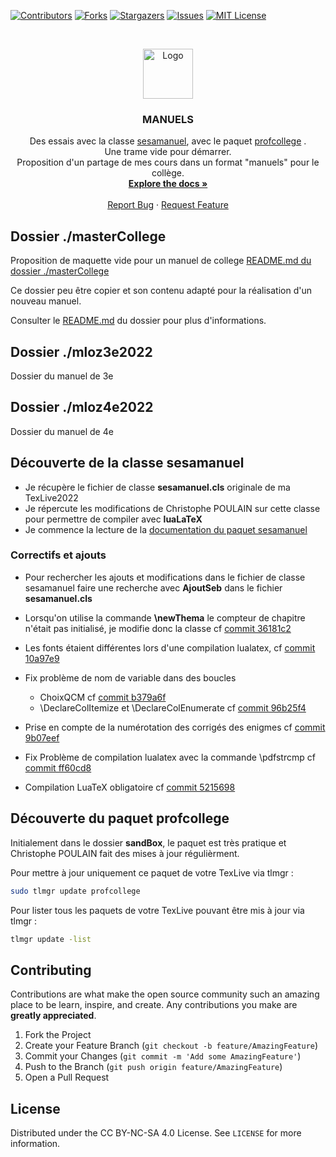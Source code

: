 <!--
*** To avoid retyping too much info. Do a search and replace for the following:
*** github_username, repo_name, twitter_handle, email, project_title, project_description
-->



<!-- PROJECT SHIELDS -->
<!--
*** I'm using markdown "reference style" links for readability.
*** Reference links are enclosed in brackets [ ] instead of parentheses ( ).
*** See the bottom of this document for the declaration of the reference variables
*** for contributors-url, forks-url, etc. This is an optional, concise syntax you may use.
*** https://www.markdownguide.org/basic-syntax/#reference-style-links
-->
[![Contributors][contributors-shield]][contributors-url]
[![Forks][forks-shield]][forks-url]
[![Stargazers][stars-shield]][stars-url]
[![Issues][issues-shield]][issues-url]
[![MIT License][license-shield]][license-url]



<!-- PROJECT LOGO -->
<br />
<p align="center">
  <a href="https://github.com/slozano54/latexManuels">
    <img src="images/logo.png" alt="Logo" width="80" height="80">
  </a>

  <h3 align="center">MANUELS</h3>

  <p align="center">
    Des essais avec la classe <a href="https://www.ctan.org/pkg/sesamanuel">sesamanuel</a>, avec le paquet <a href="https://www.ctan.org/pkg/profcollege">profcollege</a> .
    <br />
    Une trame vide pour démarrer.
    <br />
    Proposition d'un partage de mes cours dans un format "manuels" pour le collège.
    <br />
    <a href="https://github.com/slozano54/latexManuels"><strong>Explore the docs »</strong></a>
    <br />
    <br />
    <a href="https://github.com/slozano54/latexManuels/issues">Report Bug</a>
    ·
    <a href="https://github.com/slozano54/latexManuels/issues">Request Feature</a>
  </p>
</p>

<!-- DOSSIER masterCollege -->
## Dossier ./masterCollege
Proposition de maquette vide pour un manuel de college
<a href="https://github.com/slozano54/latexManuels/blob/master/masterCollege/README.md">README.md du dossier ./masterCollege</a>

Ce dossier peu être copier et son contenu adapté pour la réalisation d'un nouveau manuel. 

Consulter le <a href="https://github.com/slozano54/latexManuels/blob/master/masterCollege/README.md">README.md</a> du dossier pour plus d'informations.

<!-- DOSSIER mloz3e2022 -->
## Dossier ./mloz3e2022
Dossier du manuel de 3e
<!-- DOSSIER mloz4e2022 -->
## Dossier ./mloz4e2022
Dossier du manuel de 4e
## Découverte de la classe sesamanuel

- Je récupère le fichier de classe **sesamanuel.cls** originale de ma TexLive2022
- Je répercute les modifications de Christophe POULAIN sur cette classe pour permettre de compiler avec **luaLaTeX**
- Je commence la lecture de la [documentation du paquet sesamanuel](https://distrib-coffee.ipsl.jussieu.fr/pub/mirrors/ctan/macros/latex/contrib/sesamanuel/sesamath-doc-fr.pdf)

### Correctifs et ajouts

- Pour rechercher les ajouts et modifications dans le fichier de classe sesamanuel faire une recherche avec **AjoutSeb** dans le fichier **sesamanuel.cls**

- Lorsqu'on utilise la commande **\newThema** le compteur de chapitre n'était pas initialisé, je modifie donc la classe cf [commit 36181c2](https://github.com/slozano54/latexManuels/commit/36181c2adbd5b45d925bc58a936daf7dfc941a00)

- Les fonts étaient différentes lors d'une compilation lualatex, cf [commit 10a97e9](https://github.com/slozano54/latexManuels/commit/10a97e90fe3772c65146946fff29a5cd6b640eed)

- Fix problème de nom de variable dans des boucles
    - ChoixQCM cf [commit b379a6f](https://github.com/slozano54/latexManuels/commit/b379a6f8dd92194172176bd0f636a4381cbd7689)    
    - \DeclareColItemize et \DeclareColEnumerate cf [commit 96b25f4](https://github.com/slozano54/latexManuels/commit/96b25f4f8fcadbf8ada9fd1ebf692856174af66a)

- Prise en compte de la numérotation des corrigés des enigmes cf [commit 9b07eef](https://github.com/slozano54/latexManuels/commit/9b07eef0262a0510217ee1f1ce54ab0d94bf390b)

- Fix Problème de compilation lualatex avec la commande \pdfstrcmp cf [commit ff60cd8](https://github.com/slozano54/latexManuels/commit/ff60cd8d1fe36199fd1cc87f5afa0108279f4674)

- Compilation LuaTeX obligatoire cf [commit 5215698](https://github.com/slozano54/latexManuels/commit/5215698bf9c59378ff75c69f7b2fef8462818dfc)

## Découverte du paquet profcollege

Initialement dans le dossier **sandBox**, le paquet est très pratique et Christophe POULAIN fait des mises à jour régulièrment.

Pour mettre à jour uniquement ce paquet de votre TexLive via tlmgr :
```bash
sudo tlmgr update profcollege
```

Pour lister tous les paquets de votre TexLive pouvant être mis à jour via tlmgr :
```bash
tlmgr update -list
```


<!-- CONTRIBUTING -->
## Contributing

Contributions are what make the open source community such an amazing place to be learn, inspire, and create. Any contributions you make are **greatly appreciated**.

1. Fork the Project
2. Create your Feature Branch (`git checkout -b feature/AmazingFeature`)
3. Commit your Changes (`git commit -m 'Add some AmazingFeature'`)
4. Push to the Branch (`git push origin feature/AmazingFeature`)
5. Open a Pull Request

<!-- LICENSE -->
## License

Distributed under the CC BY-NC-SA 4.0 License. See `LICENSE` for more information.

<!-- MARKDOWN LINKS & IMAGES -->
<!-- https://www.markdownguide.org/basic-syntax/#reference-style-links -->
[contributors-shield]: https://img.shields.io/github/contributors/slozano54/latexManuels.svg?style=for-the-badge
[contributors-url]: https://github.com/slozano54/latexManuels/graphs/contributors
[forks-shield]: https://img.shields.io/github/forks/slozano54/latexManuels.svg?style=for-the-badge
[forks-url]: https://github.com/slozano54/latexManuels/network/members
[stars-shield]: https://img.shields.io/github/stars/slozano54/latexManuels.svg?style=for-the-badge
[stars-url]: https://github.com/slozano54/latexManuels/stargazers
[issues-shield]: https://img.shields.io/github/issues/slozano54/latexManuels.svg?style=for-the-badge
[issues-url]: https://github.com/slozano54/latexManuels/issues
[license-shield]: https://img.shields.io/github/license/slozano54/latexManuels?style=for-the-badge
[license-url]: https://creativecommons.org/licenses/by-nc-sa/4.0/deed.fr
